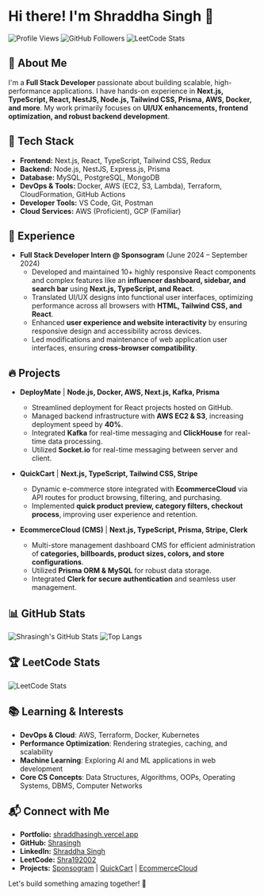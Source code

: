 # Hi there! I'm Shraddha Singh 👋

![Profile Views](https://komarev.com/ghpvc/?username=Shrasingh&label=Profile%20Views&color=0e75b6&style=flat)
![GitHub Followers](https://img.shields.io/github/followers/Shrasingh?label=Followers&style=social)
![LeetCode Stats](https://img.shields.io/badge/LeetCode-Solved-orange)

## 🚀 About Me
I'm a **Full Stack Developer** passionate about building scalable, high-performance applications. I have hands-on experience in **Next.js, TypeScript, React, NestJS, Node.js, Tailwind CSS, Prisma, AWS, Docker, and more**. My work primarily focuses on **UI/UX enhancements, frontend optimization, and robust backend development**.

## 🔨 Tech Stack
- **Frontend:** Next.js, React, TypeScript, Tailwind CSS, Redux
- **Backend:** Node.js, NestJS, Express.js, Prisma
- **Database:** MySQL, PostgreSQL, MongoDB
- **DevOps & Tools:** Docker, AWS (EC2, S3, Lambda), Terraform, CloudFormation, GitHub Actions
- **Developer Tools:** VS Code, Git, Postman
- **Cloud Services:** AWS (Proficient), GCP (Familiar)

## 💼 Experience
- **Full Stack Developer Intern @ Sponsogram** (June 2024 – September 2024)
  - Developed and maintained 10+ highly responsive React components and complex features like an **influencer dashboard, sidebar, and search bar** using **Next.js, TypeScript, and React**.
  - Translated UI/UX designs into functional user interfaces, optimizing performance across all browsers with **HTML, Tailwind CSS, and React**.
  - Enhanced **user experience and website interactivity** by ensuring responsive design and accessibility across devices.
  - Led modifications and maintenance of web application user interfaces, ensuring **cross-browser compatibility**.

## 🔥 Projects
- **DeployMate** | **Node.js, Docker, AWS, Next.js, Kafka, Prisma**
  - Streamlined deployment for React projects hosted on GitHub.
  - Managed backend infrastructure with **AWS EC2 & S3**, increasing deployment speed by **40%**.
  - Integrated **Kafka** for real-time messaging and **ClickHouse** for real-time data processing.
  - Utilized **Socket.io** for real-time messaging between server and client.

- **QuickCart** | **Next.js, TypeScript, Tailwind CSS, Stripe**
  - Dynamic e-commerce store integrated with **EcommerceCloud** via API routes for product browsing, filtering, and purchasing.
  - Implemented **quick product preview, category filters, checkout process**, improving user experience and retention.

- **EcommerceCloud (CMS)** | **Next.js, TypeScript, Prisma, Stripe, Clerk**
  - Multi-store management dashboard CMS for efficient administration of **categories, billboards, product sizes, colors, and store configurations**.
  - Utilized **Prisma ORM & MySQL** for robust data storage.
  - Integrated **Clerk for secure authentication** and seamless user management.

## 📊 GitHub Stats
![Shrasingh's GitHub Stats](https://github-readme-stats.vercel.app/api?username=Shrasingh&show_icons=true&theme=radical)
![Top Langs](https://github-readme-stats.vercel.app/api/top-langs/?username=Shrasingh&layout=compact&theme=radical)

## 🏆 LeetCode Stats
![LeetCode Stats](https://leetcode.card.workers.dev/shrasingh?theme=default&font=baloo&extension=activity)

## 📚 Learning & Interests
- **DevOps & Cloud**: AWS, Terraform, Docker, Kubernetes
- **Performance Optimization**: Rendering strategies, caching, and scalability
- **Machine Learning**: Exploring AI and ML applications in web development
- **Core CS Concepts**: Data Structures, Algorithms, OOPs, Operating Systems, DBMS, Computer Networks

## 📬 Connect with Me
- **Portfolio:** [shraddhasingh.vercel.app](https://shraddhasingh.vercel.app/)
- **GitHub:** [Shrasingh](https://github.com/Shrasingh)
- **LinkedIn:** [Shraddha Singh](https://www.linkedin.com/in/shraddha-singh-243747221/)
- **LeetCode:** [Shra192002](https://leetcode.com/u/shrasingh/)
- **Projects:** [Sponsogram](https://www.sponsogram.in/) | [QuickCart](https://quickcart-six.vercel.app/) | [EcommerceCloud](https://ecommerce-cloud-indol.vercel.app/sign-in)

Let's build something amazing together! 🚀
